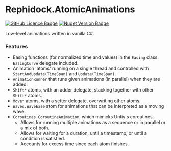 # Rephidock.AtomicAnimations

[![GitHub Licence Badge](https://img.shields.io/github/license/Rephidock/Rephidock.AtomicAnimations)](https://github.com/Rephidock/Rephidock.AtomicAnimations/blob/main/LICENSE) [![Nuget Version Badge](https://img.shields.io/nuget/v/Rephidock.AtomicAnimations?logo=nuget)](https://www.nuget.org/packages/Rephidock.AtomicAnimations)

Low-level animations written in vanilla C#.

### Features

- Easing functions (for normalized time and values) in the `Easing` class. `EasingCurve` delegate included.
- Animation 'atoms' running on a single thread and controlled with `StartAndUpdate(TimeSpan)` and `Update(TimeSpan)`.
- `AnimationRunner` that runs given animations (in parallel) when they are added. 
- `Shift*` atoms, with an adder delegate, stacking together with other `Shift*` atoms.
- `Move*` atoms, with a setter delegate, overwriting other atoms.
- `Waves.WaveEase` atom for animations that can be interpreted as a moving wave.
- `Coroutines.CoroutineAnimation`, which mimicks Untiy's coroutines.
  - Allows for running multiple animations as a sequence or in parallel or a mix of both.
  - Allows for waiting for a duration, until a timestamp, or until a condition is satisfied.
  - Accounts for excess time since each atom finishes.





